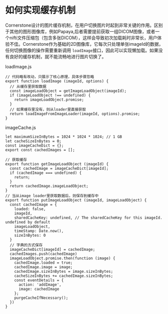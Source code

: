 # 如何实现缓存机制

Cornerstone设计的图片缓存机制，在用户切换图片时起到非常关键的作用。区别于其他的图形图像库，例如Papaya,后者需要提前获取一组DICOM图像，或者一个nifti文件压缩包（包含多张DICOM），这样会导致初次加载耗时非常长，用户体验不佳。Cornerstone作为基础的2D图像库，它每次只处理单张imageId的数据，任何切换图像的操作需要重新调用 `loadImage`接口，因此可以实现懒加载。如果没有良好的缓存机制，就不能流畅地进行图片切换了。

loadImage.js
```
// 代码略有改动，只展示了核心原理，具体步骤忽略
export function loadImage (imageId, options) {
  // 从缓存里获取数据
  const imageLoadObject = getImageLoadObject(imageId);
  if (imageLoadObject !== undefined) {
    return imageLoadObject.promise;
  }
  // 如果缓存里没有，则从loader里直接获取
  return loadImageFromImageLoader(imageId, options).promise;
}
```
imageCache.js
```
let maximumSizeInBytes = 1024 * 1024 * 1024; // 1 GB
let cacheSizeInBytes = 0;
const imageCacheDict = {};
export const cachedImages = [];

// 获取缓存
export function getImageLoadObject (imageId) {
  const cachedImage = imageCacheDict[imageId];
  if (cachedImage === undefined) {
    return;
  }
  return cachedImage.imageLoadObject;
}
// 当从image loader里获取数据后，则保存到缓存中
export function putImageLoadObject (imageId, imageLoadObject) {
  const cachedImage = {
    loaded: false,
    imageId,
    sharedCacheKey: undefined, // The sharedCacheKey for this imageId.  undefined by default
    imageLoadObject,
    timeStamp: Date.now(),
    sizeInBytes: 0
  }
  // 字典的方式保存
  imageCacheDict[imageId] = cachedImage;
  cachedImages.push(cachedImage)
  imageLoadObject.promise.then(function (image) {
    cachedImage.loaded = true;
    cachedImage.image = image;
    cachedImage.sizeInBytes = image.sizeInBytes;
    cacheSizeInBytes += cachedImage.sizeInBytes;
    const eventDetails = {
      action: 'addImage',
      image: cachedImage
    };
    purgeCacheIfNecessary();
  })
}
```